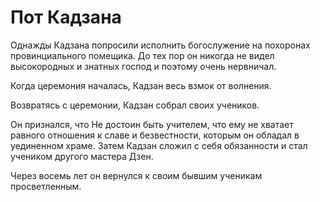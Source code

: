 # Пот Кадзана

Однажды Кадзана попросили исполнить богослужение на похоронах провинциального помещика. До тех пор он никогда не видел высокородных и знатных господ и поэтому очень нервничал.

Когда церемония началась, Кадзан весь взмок от волнения.

Возвратясь с церемонии, Кадзан собрал своих учеников.

Он признался, что Не достоин быть учителем, что ему не хватает равного отношения к славе и безвестности, которым он обладал в уединенном храме. Затем Кадзан сложил с себя обязанности и стал учеником другого мастера Дзен.

Через восемь лет он вернулся к своим бывшим ученикам просветленным.